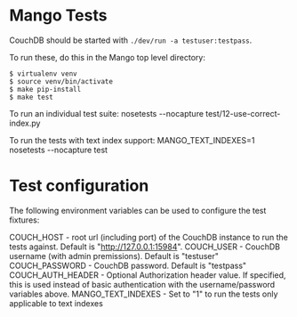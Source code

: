 Mango Tests
===========

CouchDB should be started with `./dev/run -a testuser:testpass`.

To run these, do this in the Mango top level directory:

    $ virtualenv venv
    $ source venv/bin/activate
    $ make pip-install
    $ make test

To run an individual test suite:
    nosetests --nocapture test/12-use-correct-index.py 

To run the tests with text index support:
    MANGO_TEXT_INDEXES=1 nosetests --nocapture test


Test configuration
==================

The following environment variables can be used to configure the test fixtures:

COUCH_HOST - root url (including port) of the CouchDB instance to run the tests against. Default is "http://127.0.0.1:15984".
COUCH_USER - CouchDB username (with admin premissions). Default is "testuser"
COUCH_PASSWORD -  CouchDB password. Default is "testpass"
COUCH_AUTH_HEADER - Optional Authorization header value. If specified, this is used instead of basic authentication with the username/password variables above.
MANGO_TEXT_INDEXES - Set to "1" to run the tests only applicable to text indexes
